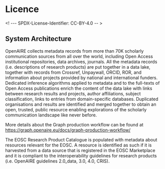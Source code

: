 # Licence

<! --- SPDX-License-Identifier: CC-BY-4.0  -- >

## System Architecture

OpenAIRE collects metadata records from more than 70K scholarly communication sources from all over the world, including Open Access institutional repositories, data archives, journals. All the metadata records (i.e. descriptions of research products) are put together in a data lake, together with records from Crossref, Unpaywall, ORCID, ROR, and information about projects provided by national and international funders. Dedicated inference algorithms applied to metadata and to the full-texts of Open Access publications enrich the content of the data lake with links between research results and projects, author affiliations, subject classification, links to entries from domain-specific databases. Duplicated organisations and results are identified and merged together to obtain an open, trusted, public resource enabling explorations of the scholarly communication landscape like never before.

More details about the Graph production workflow can be found at https://graph.openaire.eu/docs/graph-production-workflow/

The EOSC Research Product Catalogue is populated with metadata about resources relevant for the EOSC. A resource is identified as such if it is harvested from a data source that is registered in the EOSC Marketplace and it is compliant to the interoperability guidelines for research products (i.e. OpenAIRE guidelines 2.0_data, 3.0, 4.0, CRIS).


